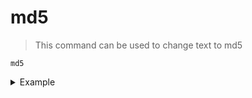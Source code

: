 # md5
> This command can be used to change text to md5

```
md5 
```
<details>
  <summary>Example</summary>

  ```
  type kucing

  type md5
  ```
</details>

